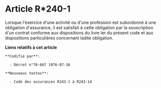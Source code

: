 # Article R*240-1

Lorsque l'exercice d'une activité ou d'une profession est subordonné à une obligation d'assurance, il est satisfait à cette
obligation par la souscription d'un contrat conforme aux dispositions du livre Ier du présent code et aux dispositions
particulières concernant ladite obligation.

**Liens relatifs à cet article**

	**Codifié par**:

	  - Décret n°76-667 1976-07-16

	**Nouveaux textes**:

	  - Code des assurances R243-1 à R243-14

